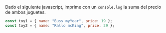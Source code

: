 Dado el siguiente javascript, imprime con un `console.log` la suma del precio de ambos juguetes.

```js
const toy1 = { name: "Buss myYear", price: 19 };
const toy2 = { name: "Rallo mcKing", price: 29 };
```
